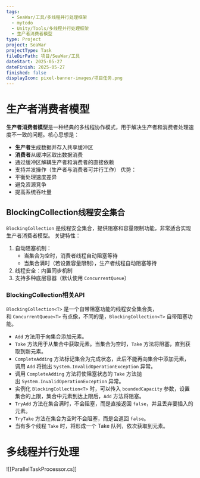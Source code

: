 ```yaml
---
tags:
  - SeaWar/工具/多线程并行处理框架
  - mytodo
  - Unity/Tools/多线程并行处理框架
  - 生产者消费者模型
type: Project
project: SeaWar
projectType: Task
fileDirPath: 项目/SeaWar/工具
dateStart: 2025-05-27
dateFinish: 2025-05-27
finished: false
displayIcon: pixel-banner-images/项目任务.png
---
```

# 生产者消费者模型
**生产者消费者模型**是一种经典的多线程协作模式，用于解决生产者和消费者处理速度不一致的问题。核心思想是：
- **生产者**生成数据并存入共享缓冲区
- **消费者**从缓冲区取出数据消费
- 通过缓冲区解耦生产者和消费者的直接依赖
- 支持并发操作（生产者与消费者可并行工作）
优势：
- 平衡处理速度差异
- 避免资源竞争    
- 提高系统吞吐量
## BlockingCollection线程安全集合
`BlockingCollection` 是线程安全集合，提供阻塞和容量限制功能，非常适合实现生产者消费者模型。
关键特性：
1. 自动阻塞机制：
    - 当集合为空时，消费者线程自动阻塞等待
    - 当集合满时（若设置容量限制），生产者线程自动阻塞等待
2. 线程安全：内置同步机制
3. 支持多种底层容器（默认使用 `ConcurrentQueue`）
### BlockingCollection相关API
`BlockingCollection<T>` 是一个自带阻塞功能的线程安全集合类，和 `ConcurrentQueue<T>` 有点像，不同的是，`BlockingCollection<T>` 自带阻塞功能。
- `Add` 方法用于向集合添加元素。
- `Take` 方法用于从集合中获取元素。当集合为空时，`Take` 方法将阻塞，直到获取到新元素。
- `CompleteAdding` 方法标记集合为完成状态，此后不能再向集合中添加元素，调用 `Add` 将抛出 `System.InvalidOperationException` 异常。
- 调用 `CompleteAdding` 方法将使阻塞状态的 `Take` 方法抛出 `System.InvalidOperationException` 异常。
- 实例化 `BlockingCollection<T>` 时，可以传入 `boundedCapacity` 参数，设置集合的上限，集合中元素到达上限后，`Add` 方法将阻塞。
- `TryAdd` 方法在集合满时，不会阻塞，而是直接返回 `false`，并且丢弃要插入的元素。
- `TryTake` 方法在集合为空时不会阻塞，而是会返回 `false`。
- 当有多个线程 `Take` 时，将形成一个 Take 队列，依次获取到元素。
# 多线程并行处理


![[ParallelTaskProcessor.cs]]